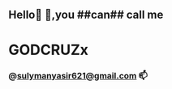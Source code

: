 ##   Hello👋 👋,you ##can## call me
#    GODCRUZx
### @sulymanyasir621@gmail.com  📫 

<!---
GODCRUZx/GODCRUZx is a ✨ special ✨ repository because its `README.md` (this file) appears on your GitHub profile.
You can click the Preview link to take a look at your changes.
--->
